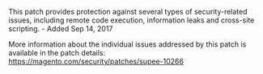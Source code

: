This patch provides protection against several types of security-related issues, including remote code execution, information leaks and cross-site scripting. - Added Sep 14, 2017

More information about the individual issues addressed by this patch is available in the patch details:  
https://magento.com/security/patches/supee-10266
